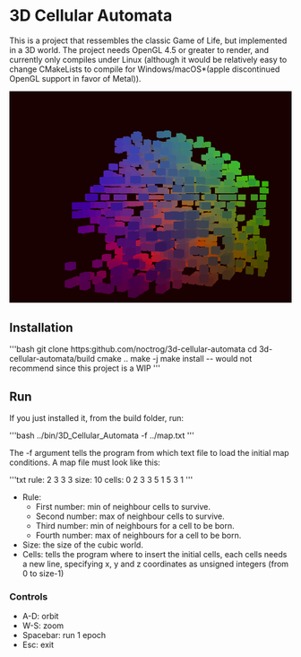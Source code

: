 # 3D Cellular Automata

This is a project that ressembles the classic Game of Life, but implemented in a 3D world. The
project needs OpenGL 4.5 or greater to render, and currently only compiles under Linux (although
it would be relatively easy to change CMakeLists to compile for Windows/macOS*(apple discontinued
OpenGL support in favor of Metal)).

![pic](img/presentation.png)

## Installation

'''bash
    git clone https:github.com/noctrog/3d-cellular-automata
    cd 3d-cellular-automata/build
    cmake ..
    make -j
    make install -- would not recommend since this project is a WIP
'''

## Run 

If you just installed it, from the build folder, run:

'''bash
    ../bin/3D_Cellular_Automata -f ../map.txt
'''

The -f argument tells the program from which text file to load the initial map conditions. A map
file must look like this:

'''txt
    rule: 2 3 3 3
    size: 10
    cells:
    0 2 3
    3 5 1
    5 3 1
'''

* Rule:
    * First number: min of neighbour cells to survive.
    * Second number: max of neighbour cells to survive.
    * Third number: min of neighbours for a cell to be born.
    * Fourth number: max of neighbours for a cell to be born.
* Size: the size of the cubic world.
* Cells: tells the program where to insert the initial cells, each cells needs a new line,
    specifying x, y and z coordinates as unsigned integers (from 0 to size-1)

### Controls

* A-D: orbit
* W-S: zoom
* Spacebar: run 1 epoch
* Esc: exit

